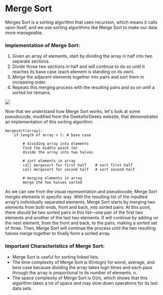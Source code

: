 <!--title={Mergesort}-->

# Merge Sort

Merges Sort is a sorting algorithm that uses recursion, which means it calls upon itself, and we use sorting algorithms like Merge Sort to make our data more manageable. 

### Implementation of Merge Sort:

1. Given an array of elements, start by dividing the array in half into two separate sections. 
2. Divide those two sections in half and will continue to do so until it reaches its base case (each element is standing on its own). 
3. *Merge* the adjacent elements together into pairs and sort them in increasing order.
4. Repeats this merging process with the resulting pairs and so on until a sorted list remains. 

![]( https://miro.medium.com/max/3207/1*aJ1YiME33o0dBZTCmid7iw.png )

Now that we understand how Merge Sort works, let's look at some pseudocode, modified from the GeeksforGeeks website, that demonstrates an implementation of this sorting algorithm:

```
mergesort(array):
	if length of array > l: # base case

		# dividing array into elements
		find the middle point (m)
		divide the array into two halves  
    
		# sort elements in array
		call mergesort for first half    # sort first half
		call mergesort for second half   # sort second half

		# merging elements in array
		merge the two halves sorted
```

As we can see from the visual representation and pseudocode, Merge Sort merges elements in specific way. With the resulting list of the inputted array's individually separated elements, Merge Sort starts by merging two elements from both ends, front and back, into sorted pairs. At this point, there should be two sorted pairs in this list—one pair of the first two elements and another of the last two elements. It will continue by adding on the next element, from the front and back, to the pairs, making a sorted set of three. Then, Merge Sort will continue the process until the two resulting halves merge together to finally form a sorted array.

### Important Characteristics of Merge Sort:

- Merge Sort is useful for sorting linked lists.
- The time complexity of Merge Sort is Θ(nlogn) for worst, average, and best case because dividing the array takes logn times and each pass through the array is proportional to its number of elements, n.
- The space complexity of Merge Sort is O(n), which shows that this algorithm takes a lot of space and may slow down operations for its last data sets.

